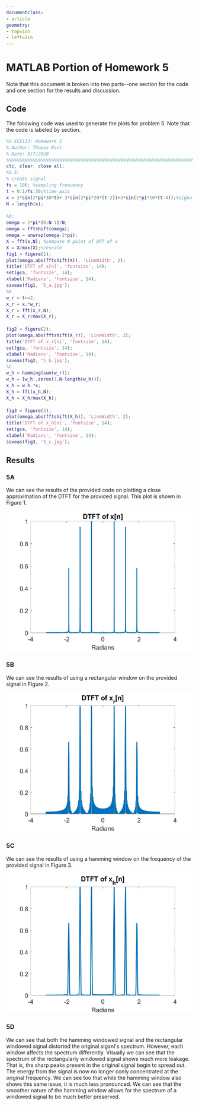 ```yaml
---
documentclass:
- article
geometry:
- top=1in
- left=1in
---
```


# MATLAB Portion of Homework 5

Note that this document is broken into two parts--one section for the code and one section for the results and discussion.

## Code

The following code was used to generate the plots for problem 5. Note that the code is labeled by section. 

```MATLAB
%% ECE113: Homework 5
% Author: Thomas Kost
% Date: 5/7/2020
%%%%%%%%%%%%%%%%%%%%%%%%%%%%%%%%%%%%%%%%%%%%%%%%%%%%%%%%%%%%%%%%%%%%%%%%%%
clc, clear, close all;
%% 5:
% create signal
fs = 100; %sampling frequency
t = 0:1/fs:50;%time axis
x = 2*sin(2*pi*30*t)+ 3*sin(2*pi*20*(t-2))+3*sin(2*pi*10*(t-4));%signal
N = length(x);

%A:
omega = 2*pi*(0:N-1)/N;
omega = fftshift(omega);
omega = unwrap(omega-2*pi);
X = fft(x,N); %compute N point of DFT of x
X = X/max(X);%rescale
fig1 = figure(1);
plot(omega,abs(fftshift(X)), 'LineWidth', 2);
title('DTFT of x[n]', 'fontsize', 14);
set(gca, 'fontsize', 14);
xlabel('Radians', 'fontsize', 14);
saveas(fig1, '5_a.jpg');
%B
w_r = t<=2;
x_r = x.*w_r;
X_r = fft(x_r,N);
X_r = X_r/max(X_r);

fig2 = figure(2);
plot(omega,abs(fftshift(X_r)), 'LineWidth', 2);
title('DTFT of x_r[n]', 'fontsize', 14);
set(gca, 'fontsize', 14);
xlabel('Radians', 'fontsize', 14);
saveas(fig2, '5_b.jpg');
%C
w_h = hamming(sum(w_r));
w_h = [w_h',zeros(1,N-length(w_h))];
x_h = w_h.*x;
X_h = fft(x_h,N);
X_h = X_h/max(X_h);

fig3 = figure(3);
plot(omega,abs(fftshift(X_h)), 'LineWidth', 2);
title('DTFT of x_h[n]', 'fontsize', 14);
set(gca, 'fontsize', 14);
xlabel('Radians', 'fontsize', 14);
saveas(fig3, '5_c.jpg');
```

## Results

### 5A

We can see the results of the provided code on plotting a close approximation of the DTFT for the provided signal. This plot is shown in Figure 1.

![DTFT](5_a.jpg)

### 5B

We can see the results of using a rectangular window on the provided signal in Figure 2.

![DTFT Windowed](5_b.jpg)

### 5C

We can see the results of using a hamming window on the frequency of the provided signal in Figure 3.

![DTFT from Hamming Window](5_c.jpg)

### 5D

We can see that both the hamming windowed signal and the rectangular windowed signal distorted the original siganl's spectrum. However, each window affects the spectrum differently. Visually we can see that the spectrum of the rectangularly windowed signal shows much more leakage. That is, the sharp peaks present in the original signal begin to spread out. The energy from the signal is now no longer conly concentrated at the original frequency. We can see too that while the hamming window also shows this same issue, it is much less pronounced. We can see that the smoother nature of the hamming window allows for the spectrum of a windowed signal to be much better preserved.
